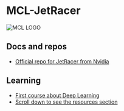 # MCL-JetRacer

![MCL LOGO](https://pbs.twimg.com/media/DmvmPtLXcAA51Sh?format=jpg&name=small)

## Docs and repos
* [Official repo for JetRacer from Nvidia](https://github.com/NVIDIA-AI-IOT/jetracer)

## Learning
* [First course about Deep Learning](https://courses.nvidia.com/courses/course-v1:DLI+C-RX-02+V1/about)
* [Scroll down to see the resources section](https://www.hackster.io/contests/NVIDIA)

